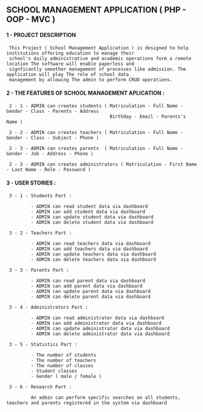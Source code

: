 ## SCHOOL MANAGEMENT APPLICATION ( PHP - OOP - MVC )

#### 1 - PROJECT DESCRIPTION

     This Project ( School Management Application ) is designed to help institutions offering education to manage their
     school's daily administrative and academic operations form a remote location The software will enable paperless and
     signficantly smoother management of processes like admission. The application will play The role of school data
     management by allowing The admin to perform CRUD operations.

#### 2 - THE FEATURES OF SCHOOL MANAGEMENT APLICATION :

     2 - 1 - ADMIN can creates students ( Matriculation - Full Name - Gender - Class - Parents - Address
                                          Birthday - Email - Parents's Name )

     2 - 2 - ADMIN can creates teachers ( Matriculation - Full Name - Gender - Class - Subject - Phone )

     2 - 3 - ADMIN can creates parents  ( Matriculation - Full Name - Gender - Job - Address - Phone )

     2 - 3 - ADMIN can creates administrators ( Matriculation - First Name - Last Name - Role - Password )

#### 3 - USER STORIES :

     3 - 1 - Students Part :

             - ADMIN can read student data via dashboard
             - ADMIN can add student data via dashboard
             - ADMIN can update student data via dashboard
             - ADMIN can delete student data via dashboard

     3 - 2 - Teachers Part :

             - ADMIN can read teachers data via dashboard
             - ADMIN can add teachers data via dashboard
             - ADMIN can update teachers data via dashboard
             - ADMIN can delete teachers data via dashboard

     3 - 3 - Parents Part :

             - ADMIN can read parent data via dashboard
             - ADMIN can add parent data via dashboard
             - ADMIN can update parent data via dashboard
             - ADMIN can delete parent data via dashboard

     3 - 4 - Administrators Part :

             - ADMIN can read administrator data via dashboard
             - ADMIN can add administrator data via dashboard
             - ADMIN can update administrator data via dashboard
             - ADMIN can delete administrator data via dashboard

     3 - 5 - Statistics Part :

             - The number of students
             - The number of teachers
             - The number of classes
             - Student classes
             - Gender ( male / female )

     3 - 6 - Research Part :

             An admin can perform specific searches on all students, teachers and parents registered in the system via dashboard
